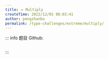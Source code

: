 ```yaml
---
title: ➖ Multiply
createTime: 2022/12/01 08:03:41
author: pengzhanbo
permalink: /type-challenges/extreme/multiply/
---
```


::: info 题目
Github: []()

```ts

```

:::
